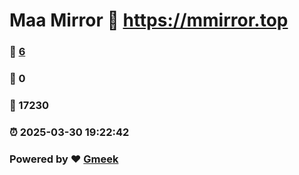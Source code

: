 # Maa Mirror :link: https://mmirror.top 
### :page_facing_up: [6](https://mmirror.top/tag.html) 
### :speech_balloon: 0 
### :hibiscus: 17230 
### :alarm_clock: 2025-03-30 19:22:42 
### Powered by :heart: [Gmeek](https://github.com/Meekdai/Gmeek)
